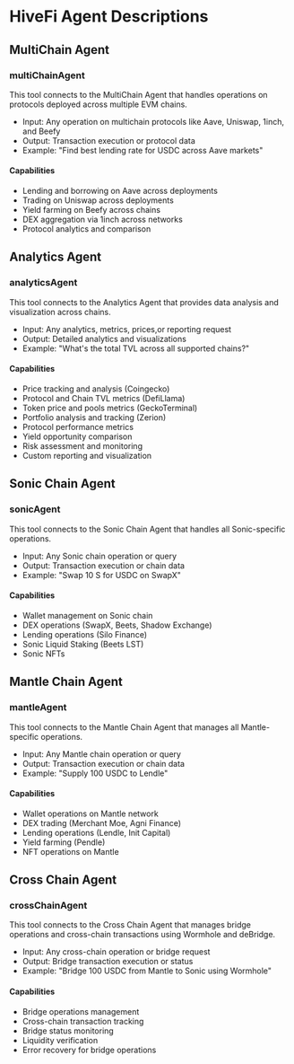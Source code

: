 # HiveFi Agent Descriptions

## MultiChain Agent

### multiChainAgent
This tool connects to the MultiChain Agent that handles operations on protocols deployed across multiple EVM chains.
- Input: Any operation on multichain protocols like Aave, Uniswap, 1inch, and Beefy
- Output: Transaction execution or protocol data
- Example: "Find best lending rate for USDC across Aave markets"

#### Capabilities
- Lending and borrowing on Aave across deployments
- Trading on Uniswap across deployments
- Yield farming on Beefy across chains
- DEX aggregation via 1inch across networks
- Protocol analytics and comparison

## Analytics Agent

### analyticsAgent
This tool connects to the Analytics Agent that provides data analysis and visualization across chains.
- Input: Any analytics, metrics, prices,or reporting request
- Output: Detailed analytics and visualizations
- Example: "What's the total TVL across all supported chains?"

#### Capabilities
- Price tracking and analysis (Coingecko)
- Protocol and Chain TVL metrics (DefiLlama)
- Token price and pools metrics (GeckoTerminal)
- Portfolio analysis and tracking (Zerion)
- Protocol performance metrics
- Yield opportunity comparison
- Risk assessment and monitoring
- Custom reporting and visualization

## Sonic Chain Agent

### sonicAgent
This tool connects to the Sonic Chain Agent that handles all Sonic-specific operations.
- Input: Any Sonic chain operation or query
- Output: Transaction execution or chain data
- Example: "Swap 10 S for USDC on SwapX"

#### Capabilities
- Wallet management on Sonic chain
- DEX operations (SwapX, Beets, Shadow Exchange)
- Lending operations (Silo Finance)
- Sonic Liquid Staking (Beets LST)
- Sonic NFTs

## Mantle Chain Agent

### mantleAgent
This tool connects to the Mantle Chain Agent that manages all Mantle-specific operations.
- Input: Any Mantle chain operation or query
- Output: Transaction execution or chain data
- Example: "Supply 100 USDC to Lendle"

#### Capabilities
- Wallet operations on Mantle network
- DEX trading (Merchant Moe, Agni Finance)
- Lending operations (Lendle, Init Capital)
- Yield farming (Pendle)
- NFT operations on Mantle

## Cross Chain Agent

### crossChainAgent
This tool connects to the Cross Chain Agent that manages bridge operations and cross-chain transactions using Wormhole and deBridge.
- Input: Any cross-chain operation or bridge request
- Output: Bridge transaction execution or status
- Example: "Bridge 100 USDC from Mantle to Sonic using Wormhole"

#### Capabilities
- Bridge operations management
- Cross-chain transaction tracking
- Bridge status monitoring
- Liquidity verification
- Error recovery for bridge operations
